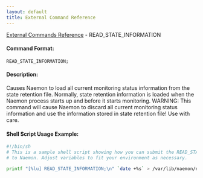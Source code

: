 ```yaml
---
layout: default
title: External Command Reference
---
```


<!--
************************************************
* AUTO GENERATED PAGE - USE ./update SCRIPT
************************************************
-->

<span class="glyphicon glyphicon-arrow-up"></span><a href="index.html"> External Commands Reference</a> - READ_STATE_INFORMATION<br>


#### Command Format:

`READ_STATE_INFORMATION;`

#### Description:

Causes Naemon to load all current monitoring status information from the state retention file. Normally, state retention information is loaded when the Naemon process starts up and before it starts monitoring. WARNING: This command will cause Naemon to discard all current monitoring status information and use the information stored in state retention file! Use with care.

#### Shell Script Usage Example:

```sh
#!/bin/sh
# This is a sample shell script showing how you can submit the READ_STATE_INFORMATION command
# to Naemon. Adjust variables to fit your environment as necessary.

printf "[%lu] READ_STATE_INFORMATION;\n" `date +%s` > /var/lib/naemon/naemon.cmd
```



